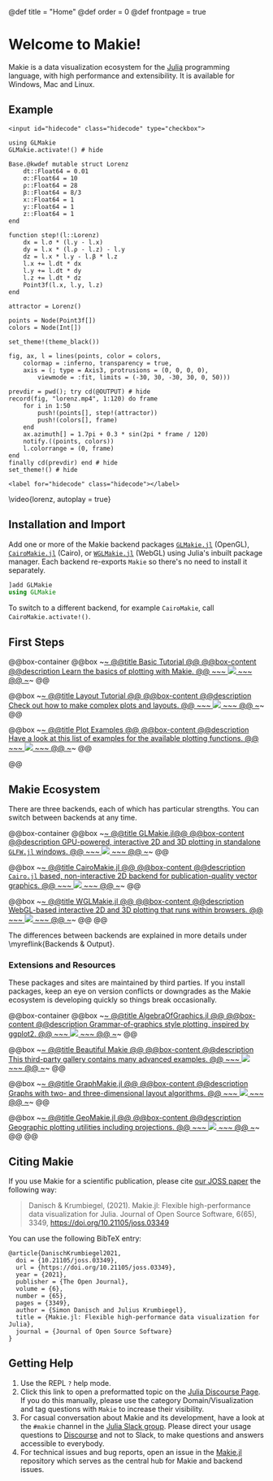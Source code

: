 @def title = "Home"
@def order = 0
@def frontpage = true

# Welcome to Makie!

Makie is a data visualization ecosystem for the [Julia](https://julialang.org/) programming language, with high performance and extensibility.
It is available for Windows, Mac and Linux.

## Example

~~~
<input id="hidecode" class="hidecode" type="checkbox">
~~~
```julia:lorenz
using GLMakie
GLMakie.activate!() # hide

Base.@kwdef mutable struct Lorenz
    dt::Float64 = 0.01
    σ::Float64 = 10
    ρ::Float64 = 28
    β::Float64 = 8/3
    x::Float64 = 1
    y::Float64 = 1
    z::Float64 = 1
end

function step!(l::Lorenz)
    dx = l.σ * (l.y - l.x)
    dy = l.x * (l.ρ - l.z) - l.y
    dz = l.x * l.y - l.β * l.z
    l.x += l.dt * dx
    l.y += l.dt * dy
    l.z += l.dt * dz
    Point3f(l.x, l.y, l.z)
end

attractor = Lorenz()

points = Node(Point3f[])
colors = Node(Int[])

set_theme!(theme_black())

fig, ax, l = lines(points, color = colors,
    colormap = :inferno, transparency = true,
    axis = (; type = Axis3, protrusions = (0, 0, 0, 0),
        viewmode = :fit, limits = (-30, 30, -30, 30, 0, 50)))

prevdir = pwd(); try cd(@OUTPUT) # hide
record(fig, "lorenz.mp4", 1:120) do frame
    for i in 1:50
        push!(points[], step!(attractor))
        push!(colors[], frame)
    end
    ax.azimuth[] = 1.7pi + 0.3 * sin(2pi * frame / 120)
    notify.((points, colors))
    l.colorrange = (0, frame)
end
finally cd(prevdir) end # hide
set_theme!() # hide
```
~~~
<label for="hidecode" class="hidecode"></label>
~~~

\video{lorenz, autoplay = true}

## Installation and Import

Add one or more of the Makie backend packages [`GLMakie.jl`](https://github.com/JuliaPlots/Makie.jl/tree/master/GLMakie) (OpenGL), [`CairoMakie.jl`](https://github.com/JuliaPlots/Makie.jl/tree/master/CairoMakie) (Cairo), or [`WGLMakie.jl`](https://github.com/JuliaPlots/Makie.jl/tree/master/WGLMakie) (WebGL) using Julia's inbuilt package manager. Each backend re-exports `Makie` so there's no need to install it separately.

```julia
]add GLMakie
using GLMakie
```

To switch to a different backend, for example `CairoMakie`, call `CairoMakie.activate!()`.

## First Steps

@@box-container
  @@box
    ~~~<a class="boxlink" href="tutorials/basic-tutorial/">~~~
    @@title Basic Tutorial @@
    @@box-content
      @@description
      Learn the basics of plotting with Makie.
      @@
      ~~~
      <img src="/assets/basic_tutorial_example.png">
      ~~~
    @@
    ~~~</a>~~~
  @@

  @@box
    ~~~<a class="boxlink" href="tutorials/layout-tutorial/">~~~
    @@title Layout Tutorial @@
    @@box-content
      @@description
      Check out how to make complex plots and layouts.
      @@
      ~~~
      <img src="/assets/tutorials/layout-tutorial/code/output/final_result.png">
      ~~~
    @@
    ~~~</a>~~~
  @@

  @@box
    ~~~<a class="boxlink" href="examples/plotting_functions/">~~~
    @@title Plot Examples @@
    @@box-content
      @@description
      Have a look at this list of examples for the available plotting functions.
      @@
      ~~~
      <img src="/assets/examples/plotting_functions/heatmap/code/output/mandelbrot_heatmap.png">
      ~~~
    @@
    ~~~</a>~~~
  @@

@@

## Makie Ecosystem

There are three backends, each of which has particular strengths. You can switch between backends at any time.

@@box-container
  @@box
    ~~~<a class="boxlink" href="https://github.com/JuliaPlots/Makie.jl/tree/master/GLMakie">~~~
    @@title GLMakie.jl@@
    @@box-content
      @@description
      GPU-powered, interactive 2D and 3D plotting in standalone `GLFW.jl` windows.
      @@
      ~~~
      <img src="/assets/surface_example.png">
      ~~~
    @@
    ~~~</a>~~~
  @@

  @@box
    ~~~<a class="boxlink" href="https://github.com/JuliaPlots/Makie.jl/tree/master/CairoMakie">~~~
    @@title CairoMakie.jl @@
    @@box-content
      @@description
      `Cairo.jl` based, non-interactive 2D backend for publication-quality vector graphics.
      @@
      ~~~
      <img src="/assets/density_example.png">
      ~~~
    @@
    ~~~</a>~~~
  @@

  @@box
    ~~~<a class="boxlink" href="https://github.com/JuliaPlots/Makie.jl/tree/master/WGLMakie">~~~
    @@title WGLMakie.jl @@
    @@box-content
      @@description
      WebGL-based interactive 2D and 3D plotting that runs within browsers.
      @@
      ~~~
      <img src="/assets/wireframe_example.png">
      ~~~
    @@
    ~~~</a>~~~
  @@
@@

The differences between backends are explained in more details under \myreflink{Backends & Output}.

### Extensions and Resources

These packages and sites are maintained by third parties. If you install packages, keep an eye on version conflicts or downgrades as the Makie ecosystem is developing quickly so things break occasionally.

@@box-container
  @@box
    ~~~<a class="boxlink" href="https://github.com/JuliaPlots/AlgebraOfGraphics.jl/">~~~
    @@title AlgebraOfGraphics.jl @@
    @@box-content
      @@description
      Grammar-of-graphics style plotting, inspired by ggplot2.
      @@
      ~~~
      <img src="/assets/aog_example.png">
      ~~~
    @@
    ~~~</a>~~~
  @@

  @@box
    ~~~<a class="boxlink" href="https://lazarusa.github.io/BeautifulMakie/">~~~
    @@title Beautiful Makie @@
    @@box-content
      @@description
      This third-party gallery contains many advanced examples.
      @@
      ~~~
      <img src="/assets/beautifulmakie_example.png">
      ~~~
    @@
    ~~~</a>~~~
  @@

  @@box
    ~~~<a class="boxlink" href="https://github.com/JuliaPlots/GraphMakie.jl">~~~
    @@title GraphMakie.jl @@
    @@box-content
      @@description
      Graphs with two- and three-dimensional layout algorithms.
      @@
      ~~~
      <img src="/assets/graphmakie.png">
      ~~~
    @@
    ~~~</a>~~~
  @@

  @@box
    ~~~<a class="boxlink" href="https://github.com/JuliaPlots/GeoMakie.jl">~~~
    @@title GeoMakie.jl @@
    @@box-content
      @@description
      Geographic plotting utilities including projections.
      @@
      ~~~
      <img src="/assets/geomakie_example.png">
      ~~~
    @@
    ~~~</a>~~~
  @@
@@


## Citing Makie

If you use Makie for a scientific publication, please cite [our JOSS paper](https://joss.theoj.org/papers/10.21105/joss.03349) the following way:

> Danisch & Krumbiegel, (2021). Makie.jl: Flexible high-performance data visualization for Julia. Journal of Open Source Software, 6(65), 3349, https://doi.org/10.21105/joss.03349

You can use the following BibTeX entry:

```
@article{DanischKrumbiegel2021,
  doi = {10.21105/joss.03349},
  url = {https://doi.org/10.21105/joss.03349},
  year = {2021},
  publisher = {The Open Journal},
  volume = {6},
  number = {65},
  pages = {3349},
  author = {Simon Danisch and Julius Krumbiegel},
  title = {Makie.jl: Flexible high-performance data visualization for Julia},
  journal = {Journal of Open Source Software}
}
```

## Getting Help

1. Use the REPL `?` help mode.
1. Click this link to open a preformatted topic on the [Julia Discourse Page](https://discourse.julialang.org/new-topic?title=Makie%20-%20Your%20question%20here&category=domain/viz&tags=Makie&body=You%20can%20write%20your%20question%20in%20this%20space.%0A%0ABefore%20asking%2C%20please%20take%20a%20minute%20to%20make%20sure%20that%20you%20have%20installed%20the%20latest%20available%20versions%20and%20have%20looked%20at%20%5Bthe%20most%20recent%20documentation%5D(http%3A%2Fmakie.juliaplots.org%2Fstable%2F)%20%3Ainnocent%3A). If you do this manually, please use the category Domain/Visualization and tag questions with `Makie` to increase their visibility.
1. For casual conversation about Makie and its development, have a look at the `#makie` channel in the [Julia Slack group](https://julialang.org/slack/). Please direct your usage questions to [Discourse](https://discourse.julialang.org/new-topic?title=Makie%20-%20Your%20question%20here&category=domain/viz&tags=Makie&body=You%20can%20write%20your%20question%20in%20this%20space.%0A%0ABefore%20asking%2C%20please%20take%20a%20minute%20to%20make%20sure%20that%20you%20have%20installed%20the%20latest%20available%20versions%20and%20have%20looked%20at%20%5Bthe%20most%20recent%20documentation%5D(http%3A%2Fmakie.juliaplots.org%2Fstable%2F)%20%3Ainnocent%3A) and not to Slack, to make questions and answers accessible to everybody.
1. For technical issues and bug reports, open an issue in the [Makie.jl](https://github.com/JuliaPlots/Makie.jl) repository which serves as the central hub for Makie and backend issues.
